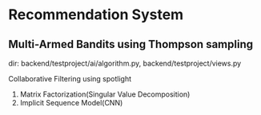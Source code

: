 # Recommendation System
## Multi-Armed Bandits using Thompson sampling

dir: backend/testproject/ai/algorithm.py, backend/testproject/views.py

Collaborative Filtering using spotlight

1. Matrix Factorization(Singular Value Decomposition)
2. Implicit Sequence Model(CNN)
